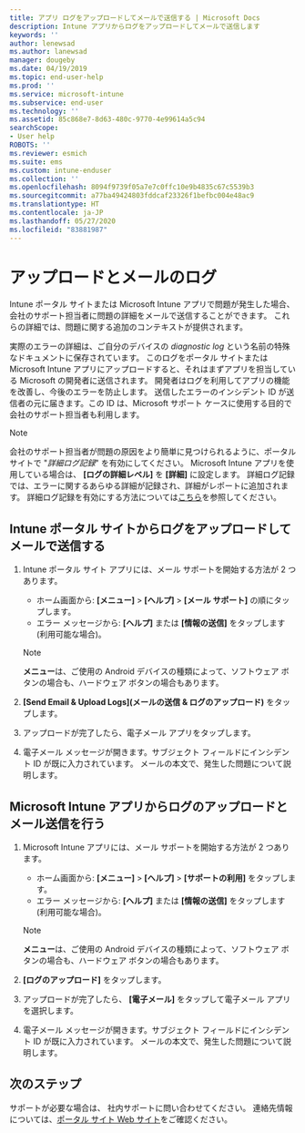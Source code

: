 ```yaml
---
title: アプリ ログをアップロードしてメールで送信する | Microsoft Docs
description: Intune アプリからログをアップロードしてメールで送信します
keywords: ''
author: lenewsad
ms.author: lanewsad
manager: dougeby
ms.date: 04/19/2019
ms.topic: end-user-help
ms.prod: ''
ms.service: microsoft-intune
ms.subservice: end-user
ms.technology: ''
ms.assetid: 85c868e7-8d63-480c-9770-4e99614a5c94
searchScope:
- User help
ROBOTS: ''
ms.reviewer: esmich
ms.suite: ems
ms.custom: intune-enduser
ms.collection: ''
ms.openlocfilehash: 8094f9739f05a7e7c0ffc10e9b4835c67c5539b3
ms.sourcegitcommit: a77ba49424803fddcaf23326f1befbc004e48ac9
ms.translationtype: HT
ms.contentlocale: ja-JP
ms.lasthandoff: 05/27/2020
ms.locfileid: "83881987"
---
```

# <a name="upload-and-email-logs"></a>アップロードとメールのログ  

Intune ポータル サイトまたは Microsoft Intune アプリで問題が発生した場合、会社のサポート担当者に問題の詳細をメールで送信することができます。 これらの詳細では、問題に関する追加のコンテキストが提供されます。  

実際のエラーの詳細は、ご自分のデバイスの _diagnostic log_ という名前の特殊なドキュメントに保存されています。 このログをポータル サイトまたは Microsoft Intune アプリにアップロードすると、それはまずアプリを担当している Microsoft の開発者に送信されます。 開発者はログを利用してアプリの機能を改善し、今後のエラーを防止します。 送信したエラーのインシデント ID が送信者の元に届きます。この ID は、Microsoft サポート ケースに使用する目的で会社のサポート担当者も利用します。  

> [!Note]
> 会社のサポート担当者が問題の原因をより簡単に見つけられるように、ポータル サイトで "_詳細ログ記録_" を有効にしてください。 Microsoft Intune アプリを使用している場合は、 **[ログの詳細レベル]** を **[詳細]** に設定します。 詳細ログ記録では、エラーに関するあらゆる詳細が記録され、詳細がレポートに追加されます。 詳細ログ記録を有効にする方法については[こちら](use-verbose-logging-to-help-your-it-administrator-fix-device-issues-android.md)を参照してください。  

## <a name="upload-and-email-logs-from-company-portal"></a>Intune ポータル サイトからログをアップロードしてメールで送信する  

1. Intune ポータル サイト アプリには、メール サポートを開始する方法が 2 つあります。
    * ホーム画面から: **[メニュー]**  >  **[ヘルプ]**  >  **[メール サポート]** の順にタップします。  
    * エラー メッセージから: **[ヘルプ]** または **[情報の送信]** をタップします (利用可能な場合)。  

    > [!NOTE]
    > **メニュー**は、ご使用の Android デバイスの種類によって、ソフトウェア ボタンの場合も、ハードウェア ボタンの場合もあります。  

3. **[Send Email & Upload Logs]\(メールの送信 & ログのアップロード\)** をタップします。  
4. アップロードが完了したら、電子メール アプリをタップします。 
5. 電子メール メッセージが開きます。サブジェクト フィールドにインシデント ID が既に入力されています。 メールの本文で、発生した問題について説明します。    


## <a name="upload-and-email-logs-from-microsoft-intune-app"></a>Microsoft Intune アプリからログのアップロードとメール送信を行う   

1. Microsoft Intune アプリには、メール サポートを開始する方法が 2 つあります。  
    * ホーム画面から: **[メニュー]**  >  **[ヘルプ]**  >  **[サポートの利用]** をタップします。  
    * エラー メッセージから: **[ヘルプ]** または **[情報の送信]** をタップします (利用可能な場合)。  

    > [!NOTE]
    > **メニュー**は、ご使用の Android デバイスの種類によって、ソフトウェア ボタンの場合も、ハードウェア ボタンの場合もあります。

3. **[ログのアップロード]** をタップします。  
4. アップロードが完了したら、 **[電子メール]** をタップして電子メール アプリを選択します。  
5. 電子メール メッセージが開きます。サブジェクト フィールドにインシデント ID が既に入力されています。 メールの本文で、発生した問題について説明します。  

## <a name="next-steps"></a>次のステップ  

サポートが必要な場合は、 社内サポートに問い合わせてください。 連絡先情報については、[ポータル サイト Web サイト](https://go.microsoft.com/fwlink/?linkid=2010980)をご確認ください。
